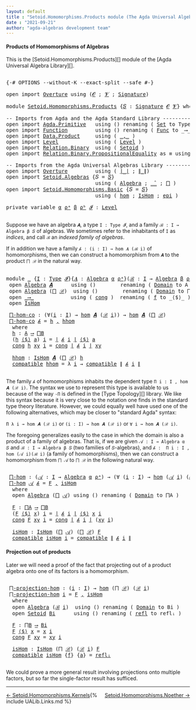 ```yaml
---
layout: default
title : "Setoid.Homomorphisms.Products module (The Agda Universal Algebra Library)"
date : "2021-09-21"
author: "agda-algebras development team"
---
```


#### <a id="products-of-homomorphisms">Products of Homomorphisms of Algebras</a>

This is the [Setoid.Homomorphisms.Products][] module of the [Agda Universal Algebra Library][].

<pre class="Agda">

<a id="364" class="Symbol">{-#</a> <a id="368" class="Keyword">OPTIONS</a> <a id="376" class="Pragma">--without-K</a> <a id="388" class="Pragma">--exact-split</a> <a id="402" class="Pragma">--safe</a> <a id="409" class="Symbol">#-}</a>

<a id="414" class="Keyword">open</a> <a id="419" class="Keyword">import</a> <a id="426" href="Overture.html" class="Module">Overture</a> <a id="435" class="Keyword">using</a> <a id="441" class="Symbol">(</a><a id="442" href="Overture.Signatures.html#648" class="Generalizable">𝓞</a> <a id="444" class="Symbol">;</a> <a id="446" href="Overture.Signatures.html#650" class="Generalizable">𝓥</a> <a id="448" class="Symbol">;</a> <a id="450" href="Overture.Signatures.html#3303" class="Function">Signature</a><a id="459" class="Symbol">)</a>

<a id="462" class="Keyword">module</a> <a id="469" href="Setoid.Homomorphisms.Products.html" class="Module">Setoid.Homomorphisms.Products</a> <a id="499" class="Symbol">{</a><a id="500" href="Setoid.Homomorphisms.Products.html#500" class="Bound">𝑆</a> <a id="502" class="Symbol">:</a> <a id="504" href="Overture.Signatures.html#3303" class="Function">Signature</a> <a id="514" href="Overture.Signatures.html#648" class="Generalizable">𝓞</a> <a id="516" href="Overture.Signatures.html#650" class="Generalizable">𝓥</a><a id="517" class="Symbol">}</a> <a id="519" class="Keyword">where</a>

<a id="526" class="Comment">-- Imports from Agda and the Agda Standard Library --------------------------</a>
<a id="604" class="Keyword">open</a> <a id="609" class="Keyword">import</a> <a id="616" href="Agda.Primitive.html" class="Module">Agda.Primitive</a>   <a id="633" class="Keyword">using</a> <a id="639" class="Symbol">()</a> <a id="642" class="Keyword">renaming</a> <a id="651" class="Symbol">(</a> <a id="653" href="Agda.Primitive.html#326" class="Primitive">Set</a> <a id="657" class="Symbol">to</a> <a id="660" class="Primitive">Type</a> <a id="665" class="Symbol">)</a>
<a id="667" class="Keyword">open</a> <a id="672" class="Keyword">import</a> <a id="679" href="Function.html" class="Module">Function</a>         <a id="696" class="Keyword">using</a> <a id="702" class="Symbol">()</a> <a id="705" class="Keyword">renaming</a> <a id="714" class="Symbol">(</a> <a id="716" href="Function.Bundles.html#1868" class="Record">Func</a> <a id="721" class="Symbol">to</a> <a id="724" class="Record">_⟶_</a> <a id="728" class="Symbol">)</a>
<a id="730" class="Keyword">open</a> <a id="735" class="Keyword">import</a> <a id="742" href="Data.Product.html" class="Module">Data.Product</a>     <a id="759" class="Keyword">using</a> <a id="765" class="Symbol">(</a> <a id="767" href="Agda.Builtin.Sigma.html#236" class="InductiveConstructor Operator">_,_</a> <a id="771" class="Symbol">)</a>
<a id="773" class="Keyword">open</a> <a id="778" class="Keyword">import</a> <a id="785" href="Level.html" class="Module">Level</a>            <a id="802" class="Keyword">using</a> <a id="808" class="Symbol">(</a> <a id="810" href="Agda.Primitive.html#597" class="Postulate">Level</a> <a id="816" class="Symbol">)</a>
<a id="818" class="Keyword">open</a> <a id="823" class="Keyword">import</a> <a id="830" href="Relation.Binary.html" class="Module">Relation.Binary</a>  <a id="847" class="Keyword">using</a> <a id="853" class="Symbol">(</a> <a id="855" href="Relation.Binary.Bundles.html#1009" class="Record">Setoid</a> <a id="862" class="Symbol">)</a>
<a id="864" class="Keyword">open</a> <a id="869" class="Keyword">import</a> <a id="876" href="Relation.Binary.PropositionalEquality.html" class="Module">Relation.Binary.PropositionalEquality</a> <a id="914" class="Symbol">as</a> <a id="917" class="Module">≡</a> <a id="919" class="Keyword">using</a> <a id="925" class="Symbol">(</a> <a id="927" href="Agda.Builtin.Equality.html#151" class="Datatype Operator">_≡_</a> <a id="931" class="Symbol">)</a>

<a id="934" class="Comment">-- Imports from the Agda Universal Algebras Library ----------------------</a>
<a id="1009" class="Keyword">open</a> <a id="1014" class="Keyword">import</a> <a id="1021" href="Overture.html" class="Module">Overture</a>         <a id="1038" class="Keyword">using</a> <a id="1044" class="Symbol">(</a> <a id="1046" href="Overture.Basic.html#4326" class="Function Operator">∣_∣</a> <a id="1050" class="Symbol">;</a> <a id="1052" href="Overture.Basic.html#4364" class="Function Operator">∥_∥</a><a id="1055" class="Symbol">)</a>
<a id="1057" class="Keyword">open</a> <a id="1062" class="Keyword">import</a> <a id="1069" href="Setoid.Algebras.html" class="Module">Setoid.Algebras</a> <a id="1085" class="Symbol">{</a><a id="1086" class="Argument">𝑆</a> <a id="1088" class="Symbol">=</a> <a id="1090" href="Setoid.Homomorphisms.Products.html#500" class="Bound">𝑆</a><a id="1091" class="Symbol">}</a>
                             <a id="1122" class="Keyword">using</a> <a id="1128" class="Symbol">(</a> <a id="1130" href="Setoid.Algebras.Basic.html#2837" class="Record">Algebra</a> <a id="1138" class="Symbol">;</a> <a id="1140" href="Setoid.Algebras.Basic.html#3776" class="Function Operator">_̂_</a> <a id="1144" class="Symbol">;</a> <a id="1146" href="Setoid.Algebras.Products.html#1634" class="Function">⨅</a> <a id="1148" class="Symbol">)</a>
<a id="1150" class="Keyword">open</a> <a id="1155" class="Keyword">import</a> <a id="1162" href="Setoid.Homomorphisms.Basic.html" class="Module">Setoid.Homomorphisms.Basic</a> <a id="1189" class="Symbol">{</a><a id="1190" class="Argument">𝑆</a> <a id="1192" class="Symbol">=</a> <a id="1194" href="Setoid.Homomorphisms.Products.html#500" class="Bound">𝑆</a><a id="1195" class="Symbol">}</a>
                             <a id="1226" class="Keyword">using</a> <a id="1232" class="Symbol">(</a> <a id="1234" href="Setoid.Homomorphisms.Basic.html#1918" class="Function">hom</a> <a id="1238" class="Symbol">;</a> <a id="1240" href="Setoid.Homomorphisms.Basic.html#1825" class="Record">IsHom</a> <a id="1246" class="Symbol">;</a> <a id="1248" href="Setoid.Homomorphisms.Basic.html#2541" class="Function">epi</a> <a id="1252" class="Symbol">)</a>

<a id="1255" class="Keyword">private</a> <a id="1263" class="Keyword">variable</a> <a id="1272" href="Setoid.Homomorphisms.Products.html#1272" class="Generalizable">α</a> <a id="1274" href="Setoid.Homomorphisms.Products.html#1274" class="Generalizable">ρᵃ</a> <a id="1277" href="Setoid.Homomorphisms.Products.html#1277" class="Generalizable">β</a> <a id="1279" href="Setoid.Homomorphisms.Products.html#1279" class="Generalizable">ρᵇ</a> <a id="1282" href="Setoid.Homomorphisms.Products.html#1282" class="Generalizable">𝓘</a> <a id="1284" class="Symbol">:</a> <a id="1286" href="Agda.Primitive.html#597" class="Postulate">Level</a>

</pre>

Suppose we have an algebra `𝑨`, a type `I : Type 𝓘`, and a family
`ℬ : I → Algebra β 𝑆` of algebras.  We sometimes refer to the inhabitants of `I`
as *indices*, and call `ℬ` an *indexed family of algebras*.

If in addition we have a family `𝒽 : (i : I) → hom 𝑨 (ℬ i)` of homomorphisms, then
we can construct a homomorphism from `𝑨` to the product `⨅ ℬ` in the natural way.

<pre class="Agda">

<a id="1693" class="Keyword">module</a> <a id="1700" href="Setoid.Homomorphisms.Products.html#1700" class="Module">_</a> <a id="1702" class="Symbol">{</a><a id="1703" href="Setoid.Homomorphisms.Products.html#1703" class="Bound">I</a> <a id="1705" class="Symbol">:</a> <a id="1707" href="Setoid.Homomorphisms.Products.html#660" class="Primitive">Type</a> <a id="1712" href="Setoid.Homomorphisms.Products.html#1282" class="Generalizable">𝓘</a><a id="1713" class="Symbol">}{</a><a id="1715" href="Setoid.Homomorphisms.Products.html#1715" class="Bound">𝑨</a> <a id="1717" class="Symbol">:</a> <a id="1719" href="Setoid.Algebras.Basic.html#2837" class="Record">Algebra</a> <a id="1727" href="Setoid.Homomorphisms.Products.html#1272" class="Generalizable">α</a> <a id="1729" href="Setoid.Homomorphisms.Products.html#1274" class="Generalizable">ρᵃ</a><a id="1731" class="Symbol">}(</a><a id="1733" href="Setoid.Homomorphisms.Products.html#1733" class="Bound">ℬ</a> <a id="1735" class="Symbol">:</a> <a id="1737" href="Setoid.Homomorphisms.Products.html#1703" class="Bound">I</a> <a id="1739" class="Symbol">→</a> <a id="1741" href="Setoid.Algebras.Basic.html#2837" class="Record">Algebra</a> <a id="1749" href="Setoid.Homomorphisms.Products.html#1277" class="Generalizable">β</a> <a id="1751" href="Setoid.Homomorphisms.Products.html#1279" class="Generalizable">ρᵇ</a><a id="1753" class="Symbol">)</a>  <a id="1756" class="Keyword">where</a>
 <a id="1763" class="Keyword">open</a> <a id="1768" href="Setoid.Algebras.Basic.html#2837" class="Module">Algebra</a> <a id="1776" href="Setoid.Homomorphisms.Products.html#1715" class="Bound">𝑨</a>      <a id="1783" class="Keyword">using</a> <a id="1789" class="Symbol">()</a>        <a id="1799" class="Keyword">renaming</a> <a id="1808" class="Symbol">(</a> <a id="1810" href="Setoid.Algebras.Basic.html#2894" class="Field">Domain</a> <a id="1817" class="Symbol">to</a> <a id="1820" class="Field">A</a> <a id="1822" class="Symbol">)</a>
 <a id="1825" class="Keyword">open</a> <a id="1830" href="Setoid.Algebras.Basic.html#2837" class="Module">Algebra</a> <a id="1838" class="Symbol">(</a><a id="1839" href="Setoid.Algebras.Products.html#1634" class="Function">⨅</a> <a id="1841" href="Setoid.Homomorphisms.Products.html#1733" class="Bound">ℬ</a><a id="1842" class="Symbol">)</a>  <a id="1845" class="Keyword">using</a> <a id="1851" class="Symbol">()</a>        <a id="1861" class="Keyword">renaming</a> <a id="1870" class="Symbol">(</a> <a id="1872" href="Setoid.Algebras.Basic.html#2894" class="Field">Domain</a> <a id="1879" class="Symbol">to</a> <a id="1882" class="Field">⨅B</a> <a id="1885" class="Symbol">)</a>
 <a id="1888" class="Keyword">open</a> <a id="1893" href="Setoid.Homomorphisms.Products.html#724" class="Module">_⟶_</a>            <a id="1908" class="Keyword">using</a> <a id="1914" class="Symbol">(</a> <a id="1916" href="Function.Bundles.html#1938" class="Field">cong</a> <a id="1921" class="Symbol">)</a>  <a id="1924" class="Keyword">renaming</a> <a id="1933" class="Symbol">(</a> <a id="1935" href="Function.Bundles.html#1919" class="Field">f</a> <a id="1937" class="Symbol">to</a> <a id="1940" class="Field">_⟨$⟩_</a> <a id="1946" class="Symbol">)</a>
 <a id="1949" class="Keyword">open</a> <a id="1954" href="Setoid.Homomorphisms.Basic.html#1825" class="Module">IsHom</a>

 <a id="1962" href="Setoid.Homomorphisms.Products.html#1962" class="Function">⨅-hom-co</a> <a id="1971" class="Symbol">:</a> <a id="1973" class="Symbol">(∀(</a><a id="1976" href="Setoid.Homomorphisms.Products.html#1976" class="Bound">i</a> <a id="1978" class="Symbol">:</a> <a id="1980" href="Setoid.Homomorphisms.Products.html#1703" class="Bound">I</a><a id="1981" class="Symbol">)</a> <a id="1983" class="Symbol">→</a> <a id="1985" href="Setoid.Homomorphisms.Basic.html#1918" class="Function">hom</a> <a id="1989" href="Setoid.Homomorphisms.Products.html#1715" class="Bound">𝑨</a> <a id="1991" class="Symbol">(</a><a id="1992" href="Setoid.Homomorphisms.Products.html#1733" class="Bound">ℬ</a> <a id="1994" href="Setoid.Homomorphisms.Products.html#1976" class="Bound">i</a><a id="1995" class="Symbol">))</a> <a id="1998" class="Symbol">→</a> <a id="2000" href="Setoid.Homomorphisms.Basic.html#1918" class="Function">hom</a> <a id="2004" href="Setoid.Homomorphisms.Products.html#1715" class="Bound">𝑨</a> <a id="2006" class="Symbol">(</a><a id="2007" href="Setoid.Algebras.Products.html#1634" class="Function">⨅</a> <a id="2009" href="Setoid.Homomorphisms.Products.html#1733" class="Bound">ℬ</a><a id="2010" class="Symbol">)</a>
 <a id="2013" href="Setoid.Homomorphisms.Products.html#1962" class="Function">⨅-hom-co</a> <a id="2022" href="Setoid.Homomorphisms.Products.html#2022" class="Bound">𝒽</a> <a id="2024" class="Symbol">=</a> <a id="2026" href="Setoid.Homomorphisms.Products.html#2045" class="Function">h</a> <a id="2028" href="Agda.Builtin.Sigma.html#236" class="InductiveConstructor Operator">,</a> <a id="2030" href="Setoid.Homomorphisms.Products.html#2121" class="Function">hhom</a>
  <a id="2037" class="Keyword">where</a>
  <a id="2045" href="Setoid.Homomorphisms.Products.html#2045" class="Function">h</a> <a id="2047" class="Symbol">:</a> <a id="2049" href="Setoid.Homomorphisms.Products.html#1820" class="Function">A</a> <a id="2051" href="Setoid.Homomorphisms.Products.html#724" class="Record Operator">⟶</a> <a id="2053" href="Setoid.Homomorphisms.Products.html#1882" class="Function">⨅B</a>
  <a id="2058" class="Symbol">(</a><a id="2059" href="Setoid.Homomorphisms.Products.html#2045" class="Function">h</a> <a id="2061" href="Setoid.Homomorphisms.Products.html#1940" class="Field Operator">⟨$⟩</a> <a id="2065" href="Setoid.Homomorphisms.Products.html#2065" class="Bound">a</a><a id="2066" class="Symbol">)</a> <a id="2068" href="Setoid.Homomorphisms.Products.html#2068" class="Bound">i</a> <a id="2070" class="Symbol">=</a> <a id="2072" href="Overture.Basic.html#4326" class="Function Operator">∣</a> <a id="2074" href="Setoid.Homomorphisms.Products.html#2022" class="Bound">𝒽</a> <a id="2076" href="Setoid.Homomorphisms.Products.html#2068" class="Bound">i</a> <a id="2078" href="Overture.Basic.html#4326" class="Function Operator">∣</a> <a id="2080" href="Setoid.Homomorphisms.Products.html#1940" class="Field Operator">⟨$⟩</a> <a id="2084" href="Setoid.Homomorphisms.Products.html#2065" class="Bound">a</a>
  <a id="2088" href="Function.Bundles.html#1938" class="Field">cong</a> <a id="2093" href="Setoid.Homomorphisms.Products.html#2045" class="Function">h</a> <a id="2095" href="Setoid.Homomorphisms.Products.html#2095" class="Bound">xy</a> <a id="2098" href="Setoid.Homomorphisms.Products.html#2098" class="Bound">i</a> <a id="2100" class="Symbol">=</a> <a id="2102" href="Function.Bundles.html#1938" class="Field">cong</a> <a id="2107" href="Overture.Basic.html#4326" class="Function Operator">∣</a> <a id="2109" href="Setoid.Homomorphisms.Products.html#2022" class="Bound">𝒽</a> <a id="2111" href="Setoid.Homomorphisms.Products.html#2098" class="Bound">i</a> <a id="2113" href="Overture.Basic.html#4326" class="Function Operator">∣</a> <a id="2115" href="Setoid.Homomorphisms.Products.html#2095" class="Bound">xy</a>

  <a id="2121" href="Setoid.Homomorphisms.Products.html#2121" class="Function">hhom</a> <a id="2126" class="Symbol">:</a> <a id="2128" href="Setoid.Homomorphisms.Basic.html#1825" class="Record">IsHom</a> <a id="2134" href="Setoid.Homomorphisms.Products.html#1715" class="Bound">𝑨</a> <a id="2136" class="Symbol">(</a><a id="2137" href="Setoid.Algebras.Products.html#1634" class="Function">⨅</a> <a id="2139" href="Setoid.Homomorphisms.Products.html#1733" class="Bound">ℬ</a><a id="2140" class="Symbol">)</a> <a id="2142" href="Setoid.Homomorphisms.Products.html#2045" class="Function">h</a>
  <a id="2146" href="Setoid.Homomorphisms.Basic.html#1886" class="Field">compatible</a> <a id="2157" href="Setoid.Homomorphisms.Products.html#2121" class="Function">hhom</a> <a id="2162" class="Symbol">=</a> <a id="2164" class="Symbol">λ</a> <a id="2166" href="Setoid.Homomorphisms.Products.html#2166" class="Bound">i</a> <a id="2168" class="Symbol">→</a> <a id="2170" href="Setoid.Homomorphisms.Basic.html#1886" class="Field">compatible</a> <a id="2181" href="Overture.Basic.html#4364" class="Function Operator">∥</a> <a id="2183" href="Setoid.Homomorphisms.Products.html#2022" class="Bound">𝒽</a> <a id="2185" href="Setoid.Homomorphisms.Products.html#2166" class="Bound">i</a> <a id="2187" href="Overture.Basic.html#4364" class="Function Operator">∥</a>

</pre>

The family `𝒽` of homomorphisms inhabits the dependent type `Π i ꞉ I , hom 𝑨 (ℬ i)`.
The syntax we use to represent this type is available to us because of the way `-Π`
is defined in the [Type Topology][] library.  We like this syntax because it is very
close to the notation one finds in the standard type theory literature.  However, we
could equally well have used one of the following alternatives, which may be closer
to "standard Agda" syntax:

`Π λ i → hom 𝑨 (ℬ i)` or `(i : I) → hom 𝑨 (ℬ i)` or `∀ i → hom 𝑨 (ℬ i)`.

The foregoing generalizes easily to the case in which the domain is also a product of
a family of algebras. That is, if we are given `𝒜 : I → Algebra α 𝑆` and
`ℬ : I → Algebra β 𝑆` (two families of `𝑆`-algebras), and
`𝒽 :  Π i ꞉ I , hom (𝒜 i)(ℬ i)` (a family of homomorphisms), then we can construct
a homomorphism from `⨅ 𝒜` to `⨅ ℬ` in the following natural way.

<pre class="Agda">

 <a id="3108" href="Setoid.Homomorphisms.Products.html#3108" class="Function">⨅-hom</a> <a id="3114" class="Symbol">:</a> <a id="3116" class="Symbol">(</a><a id="3117" href="Setoid.Homomorphisms.Products.html#3117" class="Bound">𝒜</a> <a id="3119" class="Symbol">:</a> <a id="3121" href="Setoid.Homomorphisms.Products.html#1703" class="Bound">I</a> <a id="3123" class="Symbol">→</a> <a id="3125" href="Setoid.Algebras.Basic.html#2837" class="Record">Algebra</a> <a id="3133" href="Setoid.Homomorphisms.Products.html#1727" class="Bound">α</a> <a id="3135" href="Setoid.Homomorphisms.Products.html#1729" class="Bound">ρᵃ</a><a id="3137" class="Symbol">)</a> <a id="3139" class="Symbol">→</a> <a id="3141" class="Symbol">(∀</a> <a id="3144" class="Symbol">(</a><a id="3145" href="Setoid.Homomorphisms.Products.html#3145" class="Bound">i</a> <a id="3147" class="Symbol">:</a> <a id="3149" href="Setoid.Homomorphisms.Products.html#1703" class="Bound">I</a><a id="3150" class="Symbol">)</a> <a id="3152" class="Symbol">→</a> <a id="3154" href="Setoid.Homomorphisms.Basic.html#1918" class="Function">hom</a> <a id="3158" class="Symbol">(</a><a id="3159" href="Setoid.Homomorphisms.Products.html#3117" class="Bound">𝒜</a> <a id="3161" href="Setoid.Homomorphisms.Products.html#3145" class="Bound">i</a><a id="3162" class="Symbol">)</a> <a id="3164" class="Symbol">(</a><a id="3165" href="Setoid.Homomorphisms.Products.html#1733" class="Bound">ℬ</a> <a id="3167" href="Setoid.Homomorphisms.Products.html#3145" class="Bound">i</a><a id="3168" class="Symbol">))</a> <a id="3171" class="Symbol">→</a> <a id="3173" href="Setoid.Homomorphisms.Basic.html#1918" class="Function">hom</a> <a id="3177" class="Symbol">(</a><a id="3178" href="Setoid.Algebras.Products.html#1634" class="Function">⨅</a> <a id="3180" href="Setoid.Homomorphisms.Products.html#3117" class="Bound">𝒜</a><a id="3181" class="Symbol">)(</a><a id="3183" href="Setoid.Algebras.Products.html#1634" class="Function">⨅</a> <a id="3185" href="Setoid.Homomorphisms.Products.html#1733" class="Bound">ℬ</a><a id="3186" class="Symbol">)</a>
 <a id="3189" href="Setoid.Homomorphisms.Products.html#3108" class="Function">⨅-hom</a> <a id="3195" href="Setoid.Homomorphisms.Products.html#3195" class="Bound">𝒜</a> <a id="3197" href="Setoid.Homomorphisms.Products.html#3197" class="Bound">𝒽</a> <a id="3199" class="Symbol">=</a> <a id="3201" href="Setoid.Homomorphisms.Products.html#3278" class="Function">F</a> <a id="3203" href="Agda.Builtin.Sigma.html#236" class="InductiveConstructor Operator">,</a> <a id="3205" href="Setoid.Homomorphisms.Products.html#3361" class="Function">isHom</a>
  <a id="3213" class="Keyword">where</a>
  <a id="3221" class="Keyword">open</a> <a id="3226" href="Setoid.Algebras.Basic.html#2837" class="Module">Algebra</a> <a id="3234" class="Symbol">(</a><a id="3235" href="Setoid.Algebras.Products.html#1634" class="Function">⨅</a> <a id="3237" href="Setoid.Homomorphisms.Products.html#3195" class="Bound">𝒜</a><a id="3238" class="Symbol">)</a> <a id="3240" class="Keyword">using</a> <a id="3246" class="Symbol">()</a> <a id="3249" class="Keyword">renaming</a> <a id="3258" class="Symbol">(</a> <a id="3260" href="Setoid.Algebras.Basic.html#2894" class="Field">Domain</a> <a id="3267" class="Symbol">to</a> <a id="3270" class="Field">⨅A</a> <a id="3273" class="Symbol">)</a>

  <a id="3278" href="Setoid.Homomorphisms.Products.html#3278" class="Function">F</a> <a id="3280" class="Symbol">:</a> <a id="3282" href="Setoid.Homomorphisms.Products.html#3270" class="Function">⨅A</a> <a id="3285" href="Setoid.Homomorphisms.Products.html#724" class="Record Operator">⟶</a> <a id="3287" href="Setoid.Homomorphisms.Products.html#1882" class="Function">⨅B</a>
  <a id="3292" class="Symbol">(</a><a id="3293" href="Setoid.Homomorphisms.Products.html#3278" class="Function">F</a> <a id="3295" href="Setoid.Homomorphisms.Products.html#1940" class="Field Operator">⟨$⟩</a> <a id="3299" href="Setoid.Homomorphisms.Products.html#3299" class="Bound">x</a><a id="3300" class="Symbol">)</a> <a id="3302" href="Setoid.Homomorphisms.Products.html#3302" class="Bound">i</a> <a id="3304" class="Symbol">=</a> <a id="3306" href="Overture.Basic.html#4326" class="Function Operator">∣</a> <a id="3308" href="Setoid.Homomorphisms.Products.html#3197" class="Bound">𝒽</a> <a id="3310" href="Setoid.Homomorphisms.Products.html#3302" class="Bound">i</a> <a id="3312" href="Overture.Basic.html#4326" class="Function Operator">∣</a> <a id="3314" href="Setoid.Homomorphisms.Products.html#1940" class="Field Operator">⟨$⟩</a> <a id="3318" href="Setoid.Homomorphisms.Products.html#3299" class="Bound">x</a> <a id="3320" href="Setoid.Homomorphisms.Products.html#3302" class="Bound">i</a>
  <a id="3324" href="Function.Bundles.html#1938" class="Field">cong</a> <a id="3329" href="Setoid.Homomorphisms.Products.html#3278" class="Function">F</a> <a id="3331" href="Setoid.Homomorphisms.Products.html#3331" class="Bound">xy</a> <a id="3334" href="Setoid.Homomorphisms.Products.html#3334" class="Bound">i</a> <a id="3336" class="Symbol">=</a> <a id="3338" href="Function.Bundles.html#1938" class="Field">cong</a> <a id="3343" href="Overture.Basic.html#4326" class="Function Operator">∣</a> <a id="3345" href="Setoid.Homomorphisms.Products.html#3197" class="Bound">𝒽</a> <a id="3347" href="Setoid.Homomorphisms.Products.html#3334" class="Bound">i</a> <a id="3349" href="Overture.Basic.html#4326" class="Function Operator">∣</a> <a id="3351" class="Symbol">(</a><a id="3352" href="Setoid.Homomorphisms.Products.html#3331" class="Bound">xy</a> <a id="3355" href="Setoid.Homomorphisms.Products.html#3334" class="Bound">i</a><a id="3356" class="Symbol">)</a>

  <a id="3361" href="Setoid.Homomorphisms.Products.html#3361" class="Function">isHom</a> <a id="3367" class="Symbol">:</a> <a id="3369" href="Setoid.Homomorphisms.Basic.html#1825" class="Record">IsHom</a> <a id="3375" class="Symbol">(</a><a id="3376" href="Setoid.Algebras.Products.html#1634" class="Function">⨅</a> <a id="3378" href="Setoid.Homomorphisms.Products.html#3195" class="Bound">𝒜</a><a id="3379" class="Symbol">)</a> <a id="3381" class="Symbol">(</a><a id="3382" href="Setoid.Algebras.Products.html#1634" class="Function">⨅</a> <a id="3384" href="Setoid.Homomorphisms.Products.html#1733" class="Bound">ℬ</a><a id="3385" class="Symbol">)</a> <a id="3387" href="Setoid.Homomorphisms.Products.html#3278" class="Function">F</a>
  <a id="3391" href="Setoid.Homomorphisms.Basic.html#1886" class="Field">compatible</a> <a id="3402" href="Setoid.Homomorphisms.Products.html#3361" class="Function">isHom</a> <a id="3408" href="Setoid.Homomorphisms.Products.html#3408" class="Bound">i</a> <a id="3410" class="Symbol">=</a> <a id="3412" href="Setoid.Homomorphisms.Basic.html#1886" class="Field">compatible</a> <a id="3423" href="Overture.Basic.html#4364" class="Function Operator">∥</a> <a id="3425" href="Setoid.Homomorphisms.Products.html#3197" class="Bound">𝒽</a> <a id="3427" href="Setoid.Homomorphisms.Products.html#3408" class="Bound">i</a> <a id="3429" href="Overture.Basic.html#4364" class="Function Operator">∥</a>
</pre>


#### <a id="projections-out-of-products">Projection out of products</a>

Later we will need a proof of the fact that projecting out of a product algebra
onto one of its factors is a homomorphism.

<pre class="Agda">

 <a id="3656" href="Setoid.Homomorphisms.Products.html#3656" class="Function">⨅-projection-hom</a> <a id="3673" class="Symbol">:</a> <a id="3675" class="Symbol">(</a><a id="3676" href="Setoid.Homomorphisms.Products.html#3676" class="Bound">i</a> <a id="3678" class="Symbol">:</a> <a id="3680" href="Setoid.Homomorphisms.Products.html#1703" class="Bound">I</a><a id="3681" class="Symbol">)</a> <a id="3683" class="Symbol">→</a> <a id="3685" href="Setoid.Homomorphisms.Basic.html#1918" class="Function">hom</a> <a id="3689" class="Symbol">(</a><a id="3690" href="Setoid.Algebras.Products.html#1634" class="Function">⨅</a> <a id="3692" href="Setoid.Homomorphisms.Products.html#1733" class="Bound">ℬ</a><a id="3693" class="Symbol">)</a> <a id="3695" class="Symbol">(</a><a id="3696" href="Setoid.Homomorphisms.Products.html#1733" class="Bound">ℬ</a> <a id="3698" href="Setoid.Homomorphisms.Products.html#3676" class="Bound">i</a><a id="3699" class="Symbol">)</a>
 <a id="3702" href="Setoid.Homomorphisms.Products.html#3656" class="Function">⨅-projection-hom</a> <a id="3719" href="Setoid.Homomorphisms.Products.html#3719" class="Bound">i</a> <a id="3721" class="Symbol">=</a> <a id="3723" href="Setoid.Homomorphisms.Products.html#3859" class="Function">F</a> <a id="3725" href="Agda.Builtin.Sigma.html#236" class="InductiveConstructor Operator">,</a> <a id="3727" href="Setoid.Homomorphisms.Products.html#3909" class="Function">isHom</a>
  <a id="3735" class="Keyword">where</a>
  <a id="3743" class="Keyword">open</a> <a id="3748" href="Setoid.Algebras.Basic.html#2837" class="Module">Algebra</a> <a id="3756" class="Symbol">(</a><a id="3757" href="Setoid.Homomorphisms.Products.html#1733" class="Bound">ℬ</a> <a id="3759" href="Setoid.Homomorphisms.Products.html#3719" class="Bound">i</a><a id="3760" class="Symbol">)</a>  <a id="3763" class="Keyword">using</a> <a id="3769" class="Symbol">()</a> <a id="3772" class="Keyword">renaming</a> <a id="3781" class="Symbol">(</a> <a id="3783" href="Setoid.Algebras.Basic.html#2894" class="Field">Domain</a> <a id="3790" class="Symbol">to</a> <a id="3793" class="Field">Bi</a> <a id="3796" class="Symbol">)</a>
  <a id="3800" class="Keyword">open</a> <a id="3805" href="Relation.Binary.Bundles.html#1009" class="Module">Setoid</a> <a id="3812" href="Setoid.Homomorphisms.Products.html#3793" class="Function">Bi</a>      <a id="3820" class="Keyword">using</a> <a id="3826" class="Symbol">()</a> <a id="3829" class="Keyword">renaming</a> <a id="3838" class="Symbol">(</a> <a id="3840" href="Relation.Binary.Structures.html#1568" class="Function">refl</a> <a id="3845" class="Symbol">to</a> <a id="3848" class="Function">reflᵢ</a> <a id="3854" class="Symbol">)</a>

  <a id="3859" href="Setoid.Homomorphisms.Products.html#3859" class="Function">F</a> <a id="3861" class="Symbol">:</a> <a id="3863" href="Setoid.Homomorphisms.Products.html#1882" class="Function">⨅B</a> <a id="3866" href="Setoid.Homomorphisms.Products.html#724" class="Record Operator">⟶</a> <a id="3868" href="Setoid.Homomorphisms.Products.html#3793" class="Function">Bi</a>
  <a id="3873" href="Setoid.Homomorphisms.Products.html#3859" class="Function">F</a> <a id="3875" href="Setoid.Homomorphisms.Products.html#1940" class="Field Operator">⟨$⟩</a> <a id="3879" href="Setoid.Homomorphisms.Products.html#3879" class="Bound">x</a> <a id="3881" class="Symbol">=</a> <a id="3883" href="Setoid.Homomorphisms.Products.html#3879" class="Bound">x</a> <a id="3885" href="Setoid.Homomorphisms.Products.html#3719" class="Bound">i</a>
  <a id="3889" href="Function.Bundles.html#1938" class="Field">cong</a> <a id="3894" href="Setoid.Homomorphisms.Products.html#3859" class="Function">F</a> <a id="3896" href="Setoid.Homomorphisms.Products.html#3896" class="Bound">xy</a> <a id="3899" class="Symbol">=</a> <a id="3901" href="Setoid.Homomorphisms.Products.html#3896" class="Bound">xy</a> <a id="3904" href="Setoid.Homomorphisms.Products.html#3719" class="Bound">i</a>

  <a id="3909" href="Setoid.Homomorphisms.Products.html#3909" class="Function">isHom</a> <a id="3915" class="Symbol">:</a> <a id="3917" href="Setoid.Homomorphisms.Basic.html#1825" class="Record">IsHom</a> <a id="3923" class="Symbol">(</a><a id="3924" href="Setoid.Algebras.Products.html#1634" class="Function">⨅</a> <a id="3926" href="Setoid.Homomorphisms.Products.html#1733" class="Bound">ℬ</a><a id="3927" class="Symbol">)</a> <a id="3929" class="Symbol">(</a><a id="3930" href="Setoid.Homomorphisms.Products.html#1733" class="Bound">ℬ</a> <a id="3932" href="Setoid.Homomorphisms.Products.html#3719" class="Bound">i</a><a id="3933" class="Symbol">)</a> <a id="3935" href="Setoid.Homomorphisms.Products.html#3859" class="Function">F</a>
  <a id="3939" href="Setoid.Homomorphisms.Basic.html#1886" class="Field">compatible</a> <a id="3950" href="Setoid.Homomorphisms.Products.html#3909" class="Function">isHom</a> <a id="3956" class="Symbol">{</a><a id="3957" href="Setoid.Homomorphisms.Products.html#3957" class="Bound">f</a><a id="3958" class="Symbol">}</a> <a id="3960" class="Symbol">{</a><a id="3961" href="Setoid.Homomorphisms.Products.html#3961" class="Bound">a</a><a id="3962" class="Symbol">}</a> <a id="3964" class="Symbol">=</a> <a id="3966" href="Setoid.Homomorphisms.Products.html#3848" class="Function">reflᵢ</a>

</pre>

We could prove a more general result involving projections onto multiple factors, but so far the single-factor result has sufficed.

---------------------------------

<span style="float:left;">[← Setoid.Homomorphisms.Kernels](Setoid.Homomorphisms.Kernels.html)</span>
<span style="float:right;">[Setoid.Homomorphisms.Noether →](Setoid.Homomorphisms.Noether.html)</span>

{% include UALib.Links.md %}
